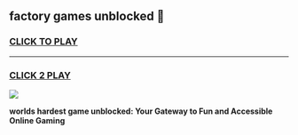 
## factory games unblocked 👋
<h3>
<a href="https://premium.freeplayer.one?title=factory_games_unblocked&ref=13F">CLICK TO PLAY</a></h3>
<hr>

<h3>
<a href="https://premium.freeplayer.one?title=factory_games_unblocked&ref=13F">CLICK 2 PLAY</a>
  
</h3>

<a href="https://premium.freeplayer.one?title=factory_games_unblocked&ref=12F/"><img src="https://clearcache.store/games.png"></a>


**worlds hardest game unblocked: Your Gateway to Fun and Accessible Online Gaming**
